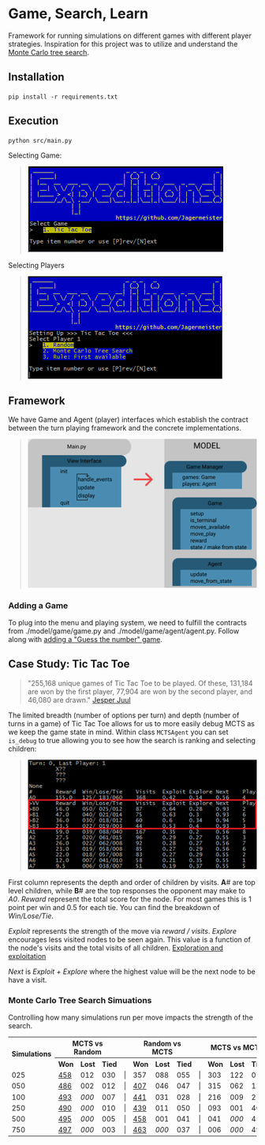 # Game, Search, Learn

Framework for running simulations on different games with different player strategies. Inspiration for this project was to utilize and understand the [Monte Carlo tree search](https://en.wikipedia.org/wiki/Monte_Carlo_tree_search).

## Installation
`pip install -r requirements.txt`

## Execution
`python src/main.py`

Selecting Game:
>![Introduction](./01_Intro.png)

Selecting Players
>![Players](./02_Players.png)


## Framework
We have Game and Agent (player) interfaces which establish the contract between the turn playing framework and the concrete implementations.

>![Framework](./Framework.png)

### Adding a Game
To plug into the menu and playing system, we need to fulfill the contracts from ./model/game/game.py and ./model/game/agent/agent.py. Follow along with [adding a "Guess the number" game](./game.md).

## Case Study: Tic Tac Toe
>"255,168 unique games of Tic Tac Toe to be played. Of these, 131,184 are won by the first player, 77,904 are won by the second player, and 46,080 are drawn." [Jesper Juul](https://www.jesperjuul.net/ludologist/2003/12/28/255168-ways-of-playing-tic-tac-toe/)

The limited breadth (number of options per turn) and depth (number of turns in a game) of Tic Tac Toe allows for us to more easily debug MCTS as we keep the game state in mind. Within class `MCTSAgent` you can set `is_debug` to true allowing you to see how the search is ranking and selecting children:
>![ChildrenDisplay](./CaseStudy_TTT_01.png)

First column represents the depth and order of children by visits. **A**# are top level children, while **B**# are the top responses the opponent may make to *A0*. *Reward* represent the total score for the node. For most games this is 1 point per win and 0.5 for each tie. You can find the breakdown of *Win/Lose/Tie*.

*Exploit* represents the strength of the move via *reward / visits*. *Explore* encourages less visited nodes to be seen again. This value is a function of the node's visits and the total visits of all children. [Exploration and exploitation](https://en.wikipedia.org/wiki/Monte_Carlo_tree_search#Exploration_and_exploitation)

*Next* is *Exploit + Explore* where the highest value will be the next node to be have a visit.


### Monte Carlo Tree Search Simuations
Controlling how many simulations run per move impacts the strength of the search.
<table>
    <tr>
        <th rowspan=2>Simulations</th>
        <th colspan=3>MCTS vs Random</th>
        <th>&nbsp;</th>
        <th colspan=3>Random vs MCTS</th>
        <th>&nbsp;</th>
        <th colspan=3>MCTS vs MCTS</th>
    </tr>
    <tr>
        <th>Won</th><th>Lost</th><th>Tied</th>
        <th>&nbsp;</th>
        <th>Won</th><th>Lost</th><th>Tied</th>
        <th>&nbsp;</th>
        <th>Won</th><th>Lost</th><th>Tied</th>
    </tr>
    <tr>
        <td>025</td>
        <td><u>458</u></td><td>012</td><td>030</td><td>|</td>
        <td>357</td><td>088</td><td>055</td><td>|</td>
        <td>303</td><td>122</td><td>075</td>
    </tr>
    <tr>
        <td>050</td>
        <td><u>486</u></td><td>002</td><td>012</td><td>|</td>
        <td><u>407</u></td><td>046</td><td>047</td><td>|</td>
        <td>315</td><td>062</td><td>123</td>
    </tr>
    <tr>
        <td>100</td>
        <td><u>493</u></td><td><i>000</i></td><td>007</td><td>|</td>
        <td><u>441</u></td><td>031</td><td>028</td><td>|</td>
        <td>216</td><td>009</td><td>275</td>
    </tr>
    <tr>
        <td>250</td>
        <td><u>490</u></td><td><i>000</i></td><td>010</td><td>|</td>
        <td><u>439</u></td><td>011</td><td>050</td><td>|</td>
        <td>093</td><td>001</td><td>406</td>
    </tr>
    <tr>
        <td>500</td>
        <td><u>495</u></td><td><i>000</i></td><td>005</td><td>|</td>
        <td><u>458</u></td><td>001</td><td>041</td><td>|</td>
        <td>041</td><td><i>000</i></td><td>459</td>
    </tr>
    <tr>
        <td>750</td>
        <td><u>497</u></td><td><i>000</i></td><td>003</td><td>|</td>
        <td><u>463</u></td><td><i>000</i></td><td>037</td><td>|</td>
        <td>006</td><td><i>000</i></td><td>494</td>
    </tr>
</table>
